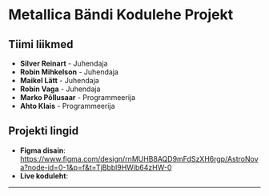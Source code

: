 # Metallica Bändi Kodulehe Projekt

## Tiimi liikmed
- **Silver Reinart** - Juhendaja
- **Robin Mihkelson** - Juhendaja
- **Maikel Lätt** - Juhendaja
- **Robin Vaga** - Juhendaja
- **Marko Põllusaar** - Programmeerija
- **Ahto Klais** - Programmeerija

## Projekti lingid
- **Figma disain**: https://www.figma.com/design/rnMUHB8AQD9mFdSzXH6rgp/AstroNova?node-id=0-1&p=f&t=TjBbbl9HWib64zHW-0
- **Live koduleht**:

---
